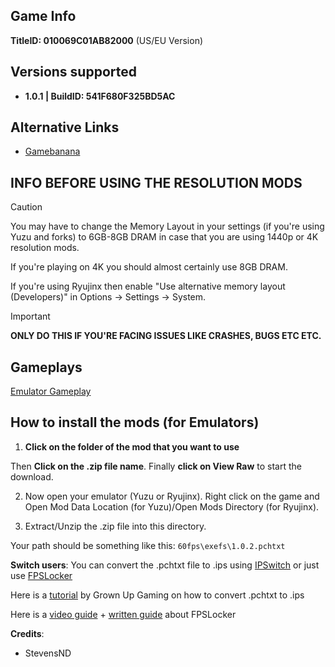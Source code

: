 ## Game Info

**TitleID: 010069C01AB82000** (US/EU Version)

## Versions supported

- **1.0.1 | BuildID: 541F680F325BD5AC**

## Alternative Links

- [Gamebanana](https://gamebanana.com/mods/521983)

## INFO BEFORE USING THE RESOLUTION MODS

>[!CAUTION]
You may have to change the Memory Layout in your settings (if you're using Yuzu and forks) to 6GB-8GB DRAM in case that you are using 1440p or 4K resolution mods.  

If you're playing on 4K you should almost certainly use 8GB DRAM.

If you're using Ryujinx then enable "Use alternative memory layout (Developers)" in Options -> Settings -> System.

>[!IMPORTANT]
**ONLY DO THIS IF YOU'RE FACING ISSUES LIKE CRASHES, BUGS ETC ETC.**

## Gameplays

[Emulator Gameplay](https://youtu.be/RIv6Nycaqq4?si=fRnwSxq34E05XSWx)

## How to install the mods (for Emulators)

1. **Click on the folder of the mod that you want to use**

Then **Click on the .zip file name**. Finally **click on View Raw** to start the download.

2. Now open your emulator (Yuzu or Ryujinx). Right click on the game and Open Mod Data Location (for Yuzu)/Open Mods Directory (for Ryujinx).

3. Extract/Unzip the .zip file into this directory.

Your path should be something like this: `60fps\exefs\1.0.2.pchtxt`

**Switch users**: You can convert  the .pchtxt file to .ips using [IPSwitch](https://github.com/3096/ipswitch) or just use [FPSLocker](https://github.com/masagrator/FPSLocker)

Here is a [tutorial](https://youtu.be/m-V6Rs2sm9w?si=-b10u6yv0dhih5Kk) by Grown Up Gaming on how to convert .pchtxt to .ips

Here is a [video guide](https://youtu.be/0X5g6HF7LB4?si=n-UtFAEAj2VtjEQQ) + [written guide](https://rentry.co/NSwitch60FPSLockerGuide) about FPSLocker

**Credits**: 

- StevensND